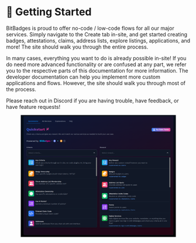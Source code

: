 # 🔨 Getting Started

BitBadges is proud to offer no-code / low-code flows for all our major services. Simply navigate to the Create tab in-site, and get started creating badges, attestations, claims, address lists, explore listings, applications, and more! The site should walk you through the entire process.&#x20;

In many cases, everything you want to do is already possible in-site! If you do need more advanced functionality or are confused at any part, we refer you to the respective parts of this documentation for more information. The developer documentation can help you implement more custom applications and flows. However, the site should walk you through most of the process.

Please reach out in Discord if you are having trouble, have feedback, or have feature requests!&#x20;

<figure><img src="../.gitbook/assets/image (10).png" alt=""><figcaption></figcaption></figure>
